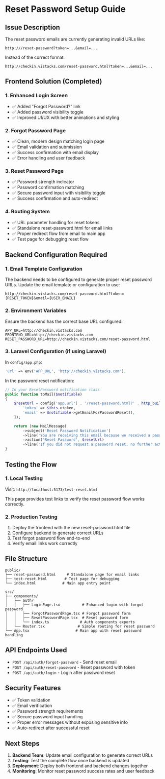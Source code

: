 # Reset Password Setup Guide

## Issue Description
The reset password emails are currently generating invalid URLs like:
```
http:///reset-password?token=...&email=...
```

Instead of the correct format:
```
http://checkin.vistacks.com/reset-password.html?token=...&email=...
```

## Frontend Solution (Completed)

### 1. Enhanced Login Screen
- ✅ Added "Forgot Password?" link
- ✅ Added password visibility toggle
- ✅ Improved UI/UX with better animations and styling

### 2. Forgot Password Page
- ✅ Clean, modern design matching login page
- ✅ Email validation and submission
- ✅ Success confirmation with email display
- ✅ Error handling and user feedback

### 3. Reset Password Page
- ✅ Password strength indicator
- ✅ Password confirmation matching
- ✅ Secure password input with visibility toggle
- ✅ Success confirmation and auto-redirect

### 4. Routing System
- ✅ URL parameter handling for reset tokens
- ✅ Standalone reset-password.html for email links
- ✅ Proper redirect flow from email to main app
- ✅ Test page for debugging reset flow

## Backend Configuration Required

### 1. Email Template Configuration
The backend needs to be configured to generate proper reset password URLs. Update the email template or configuration to use:

```
http://checkin.vistacks.com/reset-password.html?token={RESET_TOKEN}&email={USER_EMAIL}
```

### 2. Environment Variables
Ensure the backend has the correct base URL configured:

```env
APP_URL=http://checkin.vistacks.com
FRONTEND_URL=http://checkin.vistacks.com
RESET_PASSWORD_URL=http://checkin.vistacks.com/reset-password.html
```

### 3. Laravel Configuration (if using Laravel)
In `config/app.php`:
```php
'url' => env('APP_URL', 'http://checkin.vistacks.com'),
```

In the password reset notification:
```php
// In your ResetPassword notification class
public function toMail($notifiable)
{
    $resetUrl = config('app.url') . '/reset-password.html?' . http_build_query([
        'token' => $this->token,
        'email' => $notifiable->getEmailForPasswordReset(),
    ]);

    return (new MailMessage)
        ->subject('Reset Password Notification')
        ->line('You are receiving this email because we received a password reset request for your account.')
        ->action('Reset Password', $resetUrl)
        ->line('If you did not request a password reset, no further action is required.');
}
```

## Testing the Flow

### 1. Local Testing
Visit: `http://localhost:5173/test-reset.html`

This page provides test links to verify the reset password flow works correctly.

### 2. Production Testing
1. Deploy the frontend with the new reset-password.html file
2. Configure backend to generate correct URLs
3. Test forgot password flow end-to-end
4. Verify email links work correctly

## File Structure
```
public/
├── reset-password.html     # Standalone page for email links
├── test-reset.html        # Test page for debugging
└── index.html            # Main app entry point

src/
├── components/
│   ├── auth/
│   │   ├── LoginPage.tsx          # Enhanced login with forgot password
│   │   ├── ForgotPasswordPage.tsx # Forgot password form
│   │   ├── ResetPasswordPage.tsx  # Reset password form
│   │   └── index.ts              # Auth components exports
│   └── Router.tsx               # Simple routing for reset password
└── App.tsx                     # Main app with reset password handling
```

## API Endpoints Used
- `POST /api/auth/forgot-password` - Send reset email
- `POST /api/auth/reset-password` - Reset password with token
- `POST /api/auth/login` - Login after password reset

## Security Features
- ✅ Token validation
- ✅ Email verification
- ✅ Password strength requirements
- ✅ Secure password input handling
- ✅ Proper error messages without exposing sensitive info
- ✅ Auto-redirect after successful reset

## Next Steps
1. **Backend Team**: Update email configuration to generate correct URLs
2. **Testing**: Test the complete flow once backend is updated
3. **Deployment**: Deploy both frontend and backend changes together
4. **Monitoring**: Monitor reset password success rates and user feedback
